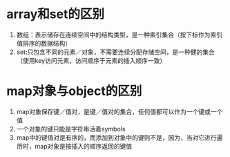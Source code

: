 # array和set的区别
1. 数组：表示储存在连续空间中的结构类型，是一种索引集合（按下标作为索引值排序的数据结构）
2. set:只包含不同的元素／对象，不需要连续分配存储空间，是一种健的集合（使用key访问元素，访问顺序于元素的插入顺序一致）
# map对象与object的区别
1. map对象保存键／值对，是键／值对的集合，任何值都可以作为一个键或一个值
2. 一个对象的键只能是字符串活着symbols
3. map中的键值对是有序的，而添加到对象中的键则不是，因为，当对它进行遍历时，map对象是按插入的顺序返回的键值